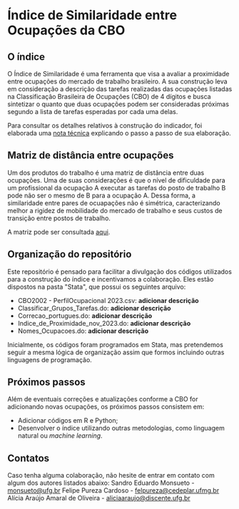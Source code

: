# Índice de Similaridade entre Ocupações da CBO

## O índice

O Índice de Similaridade é uma ferramenta que visa a avaliar a proximidade entre ocupações do mercado de trabalho brasileiro. A sua construção leva em consideração a descrição das tarefas realizadas das ocupações listadas na Classificação Brasileira de Ocupações (CBO) de 4 dígitos e busca sintetizar o quanto que duas ocupações podem ser consideradas próximas segundo a lista de tarefas esperadas por cada uma delas.

Para consultar os detalhes relativos à construção do indicador, foi elaborada uma [nota técnica](https://lam.face.ufg.br/) explicando o passo a passo de sua elaboração.

## Matriz de distância entre ocupações

Um dos produtos do trabalho é uma matriz de distância entre duas ocupações. Uma de suas considerações é que o nível de dificuldade para um profissional da ocupação A executar as tarefas do posto de trabalho B pode não ser o mesmo de B para a ocupação A. Dessa forma, a similaridade entre pares de ocuapações não é simétrica, caracterizando melhor a rigidez de mobilidade do mercado de trabalho e seus custos de transição entre postos de trabalho.

A matriz pode ser consultada [aqui](https://lam.face.ufg.br/).

## Organização do repositório

Este repositório é pensado para facilitar a divulgação dos códigos utilizados para a construção do índice e incentivamos a colaboração. Eles estão dispostos na pasta "Stata", que possui os seguintes arquivo:

* CBO2002 - PerfilOcupacional 2023.csv: **adicionar descrição**
* Classificar_Grupos_Tarefas.do: **adicionar descrição**
* Correcao_portugues.do: **adicionar descrição**
* Indice_de_Proximidade_nov_2023.do: **adicionar descrição**
* Nomes_Ocupacoes.do: **adicionar descrição**

Inicialmente, os códigos foram programados em Stata, mas pretendemos seguir a mesma lógica de organização assim que formos incluindo outras linguagens de programação. 

## Próximos passos

Além de eventuais correções e atualizações conforme a CBO for adicionando novas ocupações, os próximos passos consistem em:

* Adicionar códigos em R e Python;
* Desenvolver o índice utilizando outras metodologias, como linguagem natural ou _machine learning_.

## Contatos

Caso tenha alguma colaboração, não hesite de entrar em contato com algum dos autores listados abaixo:
Sandro Eduardo Monsueto - monsueto@ufg.br
Felipe Pureza Cardoso - felpureza@cedeplar.ufmg.br
Alícia Araújo Amaral de Oliveira - aliciaaraujo@discente.ufg.br

